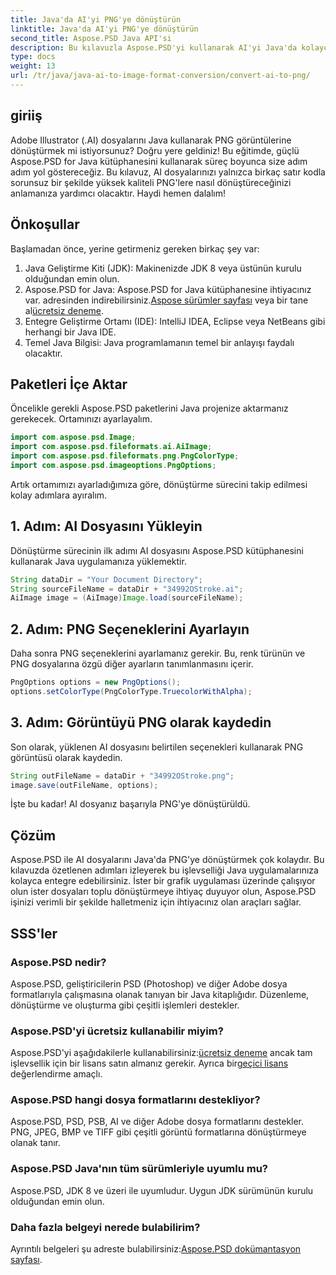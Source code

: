 ```yaml
---
title: Java'da AI'yi PNG'ye dönüştürün
linktitle: Java'da AI'yi PNG'ye dönüştürün
second_title: Aspose.PSD Java API'si
description: Bu kılavuzla Aspose.PSD'yi kullanarak AI'yi Java'da kolayca PNG'ye dönüştürün. AI dosyalarınızı zahmetsizce nasıl yükleyeceğinizi, seçenekleri ayarlayacağınızı ve PNG görüntüleri olarak kaydedeceğinizi öğrenin.
type: docs
weight: 13
url: /tr/java/java-ai-to-image-format-conversion/convert-ai-to-png/
---
```

## giriiş
Adobe Illustrator (.AI) dosyalarını Java kullanarak PNG görüntülerine dönüştürmek mi istiyorsunuz? Doğru yere geldiniz! Bu eğitimde, güçlü Aspose.PSD for Java kütüphanesini kullanarak süreç boyunca size adım adım yol göstereceğiz. Bu kılavuz, AI dosyalarınızı yalnızca birkaç satır kodla sorunsuz bir şekilde yüksek kaliteli PNG'lere nasıl dönüştüreceğinizi anlamanıza yardımcı olacaktır. Haydi hemen dalalım!
## Önkoşullar
Başlamadan önce, yerine getirmeniz gereken birkaç şey var:
1. Java Geliştirme Kiti (JDK): Makinenizde JDK 8 veya üstünün kurulu olduğundan emin olun.
2.  Aspose.PSD for Java: Aspose.PSD for Java kütüphanesine ihtiyacınız var. adresinden indirebilirsiniz.[Aspose sürümler sayfası](https://releases.aspose.com/psd/java/) veya bir tane al[ücretsiz deneme](https://releases.aspose.com/).
3. Entegre Geliştirme Ortamı (IDE): IntelliJ IDEA, Eclipse veya NetBeans gibi herhangi bir Java IDE.
4. Temel Java Bilgisi: Java programlamanın temel bir anlayışı faydalı olacaktır.
## Paketleri İçe Aktar
Öncelikle gerekli Aspose.PSD paketlerini Java projenize aktarmanız gerekecek. Ortamınızı ayarlayalım.
```java
import com.aspose.psd.Image;
import com.aspose.psd.fileformats.ai.AiImage;
import com.aspose.psd.fileformats.png.PngColorType;
import com.aspose.psd.imageoptions.PngOptions;
```
Artık ortamımızı ayarladığımıza göre, dönüştürme sürecini takip edilmesi kolay adımlara ayıralım.
## 1. Adım: AI Dosyasını Yükleyin
Dönüştürme sürecinin ilk adımı AI dosyasını Aspose.PSD kütüphanesini kullanarak Java uygulamanıza yüklemektir.
```java
String dataDir = "Your Document Directory"; 
String sourceFileName = dataDir + "34992OStroke.ai";       
AiImage image = (AiImage)Image.load(sourceFileName);
```
## 2. Adım: PNG Seçeneklerini Ayarlayın
Daha sonra PNG seçeneklerini ayarlamanız gerekir. Bu, renk türünün ve PNG dosyalarına özgü diğer ayarların tanımlanmasını içerir.
```java
PngOptions options = new PngOptions();
options.setColorType(PngColorType.TruecolorWithAlpha);
```
## 3. Adım: Görüntüyü PNG olarak kaydedin
Son olarak, yüklenen AI dosyasını belirtilen seçenekleri kullanarak PNG görüntüsü olarak kaydedin.
```java
String outFileName = dataDir + "34992OStroke.png";
image.save(outFileName, options);
```
İşte bu kadar! AI dosyanız başarıyla PNG'ye dönüştürüldü.
## Çözüm
Aspose.PSD ile AI dosyalarını Java'da PNG'ye dönüştürmek çok kolaydır. Bu kılavuzda özetlenen adımları izleyerek bu işlevselliği Java uygulamalarınıza kolayca entegre edebilirsiniz. İster bir grafik uygulaması üzerinde çalışıyor olun ister dosyaları toplu dönüştürmeye ihtiyaç duyuyor olun, Aspose.PSD işinizi verimli bir şekilde halletmeniz için ihtiyacınız olan araçları sağlar.
## SSS'ler
### Aspose.PSD nedir?
Aspose.PSD, geliştiricilerin PSD (Photoshop) ve diğer Adobe dosya formatlarıyla çalışmasına olanak tanıyan bir Java kitaplığıdır. Düzenleme, dönüştürme ve oluşturma gibi çeşitli işlemleri destekler.
### Aspose.PSD'yi ücretsiz kullanabilir miyim?
 Aspose.PSD'yi aşağıdakilerle kullanabilirsiniz:[ücretsiz deneme](https://releases.aspose.com/) ancak tam işlevsellik için bir lisans satın almanız gerekir. Ayrıca bir[geçici lisans](https://purchase.aspose.com/temporary-license/) değerlendirme amaçlı.
### Aspose.PSD hangi dosya formatlarını destekliyor?
Aspose.PSD, PSD, PSB, AI ve diğer Adobe dosya formatlarını destekler. PNG, JPEG, BMP ve TIFF gibi çeşitli görüntü formatlarına dönüştürmeye olanak tanır.
### Aspose.PSD Java'nın tüm sürümleriyle uyumlu mu?
Aspose.PSD, JDK 8 ve üzeri ile uyumludur. Uygun JDK sürümünün kurulu olduğundan emin olun.
### Daha fazla belgeyi nerede bulabilirim?
 Ayrıntılı belgeleri şu adreste bulabilirsiniz:[Aspose.PSD dokümantasyon sayfası](https://reference.aspose.com/psd/java/).